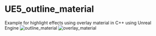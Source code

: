 # UE5_outline_material
Example for highlight effects using overlay material in C++ using Unreal Engine
![outline_material](https://user-images.githubusercontent.com/13637479/220924771-ed2d2f9a-f8ea-4f63-9ce5-e7798cfd9559.PNG)
![overlay_material](https://user-images.githubusercontent.com/13637479/220924782-ecd83c22-b67b-4c9b-87c9-1347ee508476.PNG)

